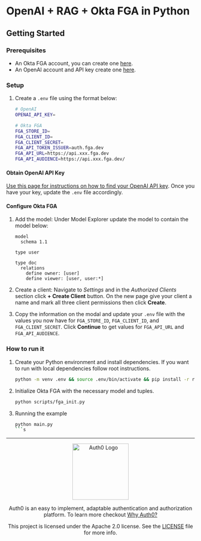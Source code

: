 # OpenAI + RAG + Okta FGA in Python

## Getting Started

### Prerequisites

- An Okta FGA account, you can create one [here](https://dashboard.fga.dev).
- An OpenAI account and API key create one [here](https://platform.openai.com).

### Setup

1. Create a `.env` file using the format below:

   ```sh
   # OpenAI
   OPENAI_API_KEY=

   # Okta FGA
   FGA_STORE_ID=
   FGA_CLIENT_ID=
   FGA_CLIENT_SECRET=
   FGA_API_TOKEN_ISSUER=auth.fga.dev
   FGA_API_URL=https://api.xxx.fga.dev
   FGA_API_AUDIENCE=https://api.xxx.fga.dev/
   ```

#### Obtain OpenAI API Key

[Use this page for instructions on how to find your OpenAI API key](https://help.openai.com/en/articles/4936850-where-do-i-find-my-openai-api-key). Once you have your key, update the `.env` file accordingly.

#### Configure Okta FGA

1. Add the model: Under Model Explorer update the model to contain the model below:

   ```
   model
     schema 1.1

   type user

   type doc
     relations
       define owner: [user]
       define viewer: [user, user:*]
   ```

2. Create a client: Navigate to _Settings_ and in the _Authorized Clients_ section click **+ Create Client** button. On the new page give your client a name and mark all three client permissions then click **Create**.

3. Copy the information on the modal and update your `.env` file with the values you now have for `FGA_STORE_ID`, `FGA_CLIENT_ID`, and `FGA_CLIENT_SECRET`. Click **Continue** to get values for `FGA_API_URL` and `FGA_API_AUDIENCE`.

### How to run it

1. Create your Python environment and install dependencies. If you want to run with local dependencies follow root instructions.

   ```sh
   python -m venv .env && source .env/bin/activate && pip install -r requirements.txt
   ```

2. Initialize Okta FGA with the necessary model and tuples.

   ```sh
   python scripts/fga_init.py
   ```

3. Running the example
   
   ```sh
   python main.py
   ```s

---

<p align="center">
  <picture>
    <source media="(prefers-color-scheme: light)" srcset="https://cdn.auth0.com/website/sdks/logos/auth0_light_mode.png"   width="150">
    <source media="(prefers-color-scheme: dark)" srcset="https://cdn.auth0.com/website/sdks/logos/auth0_dark_mode.png" width="150">
    <img alt="Auth0 Logo" src="https://cdn.auth0.com/website/sdks/logos/auth0_light_mode.png" width="150">
  </picture>
</p>
<p align="center">Auth0 is an easy to implement, adaptable authentication and authorization platform. To learn more checkout <a href="https://auth0.com/why-auth0">Why Auth0?</a></p>
<p align="center">
This project is licensed under the Apache 2.0 license. See the <a href="/LICENSE"> LICENSE</a> file for more info.</p>
